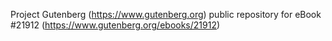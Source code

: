 Project Gutenberg (https://www.gutenberg.org) public repository for eBook #21912 (https://www.gutenberg.org/ebooks/21912)
